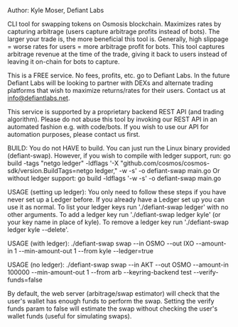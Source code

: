 Author: Kyle Moser, Defiant Labs

CLI tool for swapping tokens on Osmosis blockchain. Maximizes rates by capturing arbitrage (users capture arbitrage profits instead of bots).
The larger your trade is, the more beneficial this tool is. Generally, high slippage = worse rates for users = more arbitrage profit for bots. 
This tool captures arbitrage revenue at the time of the trade, giving it back to users instead of leaving it on-chain for bots to capture. 

This is a FREE service. No fees, profits, etc. go to Defiant Labs. In the future Defiant Labs will be looking to partner with DEXs
and alternate trading platforms that wish to maximize returns/rates for their users. Contact us at info@defiantlabs.net.

This service is supported by a proprietary backend REST API (and trading algorithm). Please do not abuse this tool by invoking our REST API
in an automated fashion e.g. with code/bots. If you wish to use our API for automation purposes, please contact us first. 

BUILD:
You do not HAVE to build. You can just run the Linux binary provided (defiant-swap).
However, if you wish to compile with ledger support, run:
go build -tags "netgo ledger" -ldflags '-X "github.com/cosmos/cosmos-sdk/version.BuildTags=netgo ledger," -w -s' -o defiant-swap main.go
Or without ledger support:
go build -ldflags '-w -s' -o defiant-swap main.go

USAGE (setting up ledger):
You only need to follow these steps if you have never set up a Ledger before. If you already have a Ledger set up you can use it as normal.
To list your ledger keys run './defiant-swap ledger' with no other arguments.
To add a ledger key run './defiant-swap ledger kyle' (or your key name in place of kyle).
To remove a ledger key run './defiant-swap ledger kyle --delete'.

USAGE (with ledger):
./defiant-swap swap --in OSMO --out IXO --amount-in 1 --min-amount-out 1 --from kyle --ledger=true

USAGE (no ledger):
 ./defiant-swap swap --in AKT --out OSMO --amount-in 100000 --min-amount-out 1 --from arb --keyring-backend test --verify-funds=false

By default, the web server (arbitrage/swap estimator) will check that the user's wallet has enough funds to perform the swap.
Setting the verify funds param to false will estimate the swap without checking the user's wallet funds (useful for simulating swaps). 
